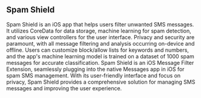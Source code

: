 ## Spam Shield
Spam Shield is an iOS app that helps users filter unwanted SMS messages. It utilizes CoreData for data storage, machine learning for spam detection, and various view controllers for the user interface. Privacy and security are paramount, with all message filtering and analysis occurring on-device and offline. 
Users can customize block/allow lists for keywords and numbers, and the app's machine learning model is trained on a dataset of 1000 spam messages for accurate classification. Spam Shield is an iOS Message Filter Extension, seamlessly plugging into the native Messages app in iOS for spam SMS management. 
With its user-friendly interface and focus on privacy, Spam Shield provides a comprehensive solution for managing SMS messages and improving the user experience.
